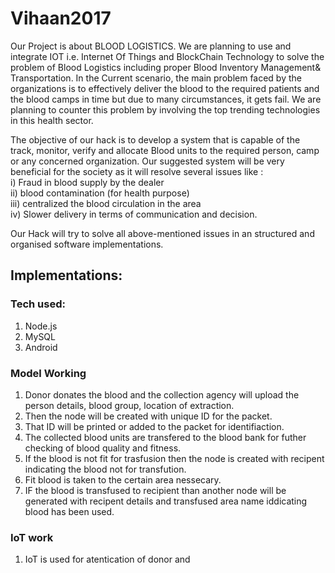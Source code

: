 # Vihaan2017
Our Project is about BLOOD LOGISTICS. We are planning to use and integrate IOT i.e. Internet Of Things and BlockChain Technology to solve the problem of Blood Logistics including proper Blood Inventory Management& Transportation. In the Current scenario, the main problem faced by the organizations is to effectively deliver the blood to the required patients and the blood camps in time but due to many circumstances, it gets fail. We are planning to counter this problem by involving the top trending technologies in this health sector.

The objective of our hack is to develop a system that is capable of the track, monitor, verify and allocate Blood units to the required person, camp or any concerned organization. Our suggested system will be very beneficial for the society as it will resolve several issues like  :   
 i) Fraud in blood supply by the dealer  
ii)  blood contamination (for health purpose)   
iii)  centralized the blood circulation in the area   
iv)  Slower delivery in terms of communication and decision.  

Our Hack will try to solve all above-mentioned issues in an structured and organised software implementations.  

## Implementations:

### Tech used:
1) Node.js
1) MySQL
1) Android

### Model Working
1) Donor donates the blood and the collection agency will upload the person details, blood group, location of extraction.
1) Then the node will be created with unique ID for the packet.
1) That ID will be printed or added to the packet for identifiaction.
1) The collected blood units are transfered to the blood bank for futher checking of blood quality and fitness.
1) If the blood is not fit for trasfusion then the node is created with recipent indicating the blood not for transfution.
1) Fit blood is taken to the certain area nessecary.
1) IF the blood is transfused to recipient than another node will be generated with recipent details and transfused area name iddicating blood has been used.

### IoT work
1) IoT  is used for atentication of donor and 
